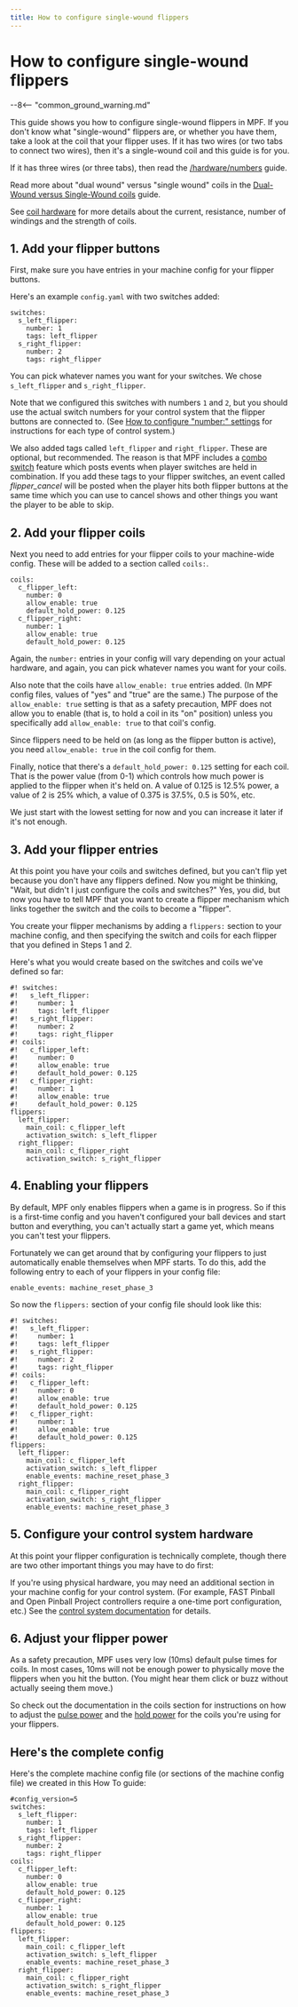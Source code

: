 ```yaml
---
title: How to configure single-wound flippers
---
```


# How to configure single-wound flippers


--8<-- "common_ground_warning.md"

This guide shows you how to configure single-wound flippers in MPF. If
you don't know what "single-wound" flippers are, or whether you have
them, take a look at the coil that your flipper uses. If it has two
wires (or two tabs to connect two wires), then it's a single-wound coil
and this guide is for you.

If it has three wires (or three tabs), then read the
[/hardware/numbers](dual_wound.md) guide.

Read more about "dual wound" versus "single wound" coils in the
[Dual-Wound versus Single-Wound coils](../coils/dual_vs_single_wound.md) guide.

See [coil hardware](../coils/index.md)
for more details about the current, resistance, number of windings and
the strength of coils.

## 1. Add your flipper buttons

First, make sure you have entries in your machine config for your
flipper buttons.

Here's an example `config.yaml` with two switches added:

``` mpf-config
switches:
  s_left_flipper:
    number: 1
    tags: left_flipper
  s_right_flipper:
    number: 2
    tags: right_flipper
```

You can pick whatever names you want for your switches. We chose
`s_left_flipper` and `s_right_flipper`.

Note that we configured this switches with numbers `1` and `2`, but you
should use the actual switch numbers for your control system that the
flipper buttons are connected to. (See
[How to configure "number:" settings](../../hardware/numbers.md) for instructions for
each type of control system.)

We also added tags called `left_flipper` and `right_flipper`. These are
optional, but recommended. The reason is that MPF includes a
[combo switch](../../game_logic/combo_switches.md) feature which posts events when player switches are held in
combination. If you add these tags to your flipper switches, an event
called *flipper_cancel* will be posted when the player hits both flipper
buttons at the same time which you can use to cancel shows and other
things you want the player to be able to skip.

## 2. Add your flipper coils

Next you need to add entries for your flipper coils to your machine-wide
config. These will be added to a section called `coils:`.

``` mpf-config
coils:
  c_flipper_left:
    number: 0
    allow_enable: true
    default_hold_power: 0.125
  c_flipper_right:
    number: 1
    allow_enable: true
    default_hold_power: 0.125
```

Again, the `number:` entries in your config will vary depending on your
actual hardware, and again, you can pick whatever names you want for
your coils.

Also note that the coils have `allow_enable: true` entries added. (In
MPF config files, values of "yes" and "true" are the same.) The
purpose of the `allow_enable: true` setting is that as a safety
precaution, MPF does not allow you to enable (that is, to hold a coil in
its "on" position) unless you specifically add `allow_enable: true` to
that coil's config.

Since flippers need to be held on (as long as the flipper button is
active), you need `allow_enable: true` in the coil config for them.

Finally, notice that there's a `default_hold_power: 0.125` setting for
each coil. That is the power value (from 0-1) which controls how much
power is applied to the flipper when it's held on. A value of 0.125 is
12.5% power, a value of 2 is 25% which, a value of 0.375 is 37.5%, 0.5
is 50%, etc.

We just start with the lowest setting for now and you can increase it
later if it's not enough.

## 3. Add your flipper entries

At this point you have your coils and switches defined, but you can't
flip yet because you don't have any flippers defined. Now you might be
thinking, "Wait, but didn't I just configure the coils and switches?"
Yes, you did, but now you have to tell MPF that you want to create a
flipper mechanism which links together the switch and the coils to
become a "flipper".

You create your flipper mechanisms by adding a `flippers:` section to
your machine config, and then specifying the switch and coils for each
flipper that you defined in Steps 1 and 2.

Here's what you would create based on the switches and coils we've
defined so far:

``` mpf-config
#! switches:
#!   s_left_flipper:
#!     number: 1
#!     tags: left_flipper
#!   s_right_flipper:
#!     number: 2
#!     tags: right_flipper
#! coils:
#!   c_flipper_left:
#!     number: 0
#!     allow_enable: true
#!     default_hold_power: 0.125
#!   c_flipper_right:
#!     number: 1
#!     allow_enable: true
#!     default_hold_power: 0.125
flippers:
  left_flipper:
    main_coil: c_flipper_left
    activation_switch: s_left_flipper
  right_flipper:
    main_coil: c_flipper_right
    activation_switch: s_right_flipper
```

## 4. Enabling your flippers

By default, MPF only enables flippers when a game is in progress. So if
this is a first-time config and you haven't configured your ball
devices and start button and everything, you can't actually start a
game yet, which means you can't test your flippers.

Fortunately we can get around that by configuring your flippers to just
automatically enable themselves when MPF starts. To do this, add the
following entry to each of your flippers in your config file:

    enable_events: machine_reset_phase_3

So now the `flippers:` section of your config file should look like
this:

``` mpf-config
#! switches:
#!   s_left_flipper:
#!     number: 1
#!     tags: left_flipper
#!   s_right_flipper:
#!     number: 2
#!     tags: right_flipper
#! coils:
#!   c_flipper_left:
#!     number: 0
#!     allow_enable: true
#!     default_hold_power: 0.125
#!   c_flipper_right:
#!     number: 1
#!     allow_enable: true
#!     default_hold_power: 0.125
flippers:
  left_flipper:
    main_coil: c_flipper_left
    activation_switch: s_left_flipper
    enable_events: machine_reset_phase_3
  right_flipper:
    main_coil: c_flipper_right
    activation_switch: s_right_flipper
    enable_events: machine_reset_phase_3
```

## 5. Configure your control system hardware

At this point your flipper configuration is technically complete, though
there are two other important things you may have to do first:

If you're using physical hardware, you may need an additional section
in your machine config for your control system. (For example, FAST
Pinball and Open Pinball Project controllers require a one-time port
configuration, etc.) See the
[control system documentation](../../hardware/index.md) for details.

## 6. Adjust your flipper power

As a safety precaution, MPF uses very low (10ms) default pulse times for
coils. In most cases, 10ms will not be enough power to physically move
the flippers when you hit the button. (You might hear them click or buzz
without actually seeing them move.)

So check out the documentation in the coils section for instructions on
how to adjust the
[pulse power](../coils/pulse_power.md)
and the [hold power](../coils/hold_power.md) for the coils you're using for your flippers.

## Here's the complete config

Here's the complete machine config file (or sections of the machine
config file) we created in this How To guide:

``` mpf-config
#config_version=5
switches:
  s_left_flipper:
    number: 1
    tags: left_flipper
  s_right_flipper:
    number: 2
    tags: right_flipper
coils:
  c_flipper_left:
    number: 0
    allow_enable: true
    default_hold_power: 0.125
  c_flipper_right:
    number: 1
    allow_enable: true
    default_hold_power: 0.125
flippers:
  left_flipper:
    main_coil: c_flipper_left
    activation_switch: s_left_flipper
    enable_events: machine_reset_phase_3
  right_flipper:
    main_coil: c_flipper_right
    activation_switch: s_right_flipper
    enable_events: machine_reset_phase_3
```
